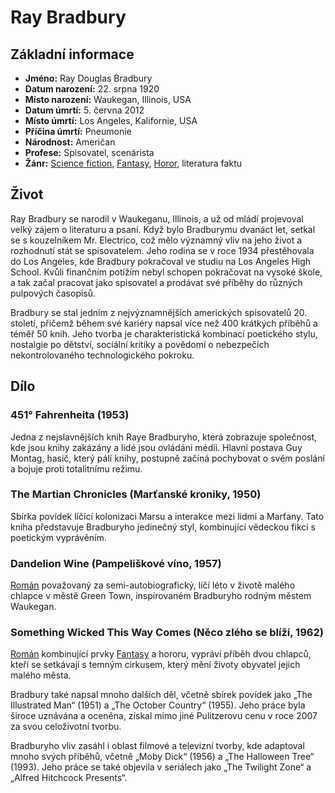 # Ray Bradbury

## Základní informace

- **Jméno:** Ray Douglas Bradbury
- **Datum narození:** 22. srpna 1920
- **Místo narození:** Waukegan, Illinois, USA
- **Datum úmrtí:** 5. června 2012
- **Místo úmrtí:** Los Angeles, Kalifornie, USA
- **Příčina úmrtí:** Pneumonie
- **Národnost:** Američan
- **Profese:** Spisovatel, scenárista
- **Žánr:** [Science fiction](Science%20fiction.md), [Fantasy](Fantasy.md), [Horor](Horor.md), literatura faktu

## Život

Ray Bradbury se narodil v Waukeganu, Illinois, a už od mládí projevoval velký zájem o literaturu a psaní. Když bylo Bradburymu dvanáct let, setkal se s kouzelníkem Mr. Electrico, což mělo významný vliv na jeho život a rozhodnutí stát se spisovatelem. Jeho rodina se v roce 1934 přestěhovala do Los Angeles, kde Bradbury pokračoval ve studiu na Los Angeles High School. Kvůli finančním potížím nebyl schopen pokračovat na vysoké škole, a tak začal pracovat jako spisovatel a prodávat své příběhy do různých pulpových časopisů.

Bradbury se stal jedním z nejvýznamnějších amerických spisovatelů 20. století, přičemž během své kariéry napsal více než 400 krátkých příběhů a téměř 50 knih. Jeho tvorba je charakteristická kombinací poetického stylu, nostalgie po dětství, sociální kritiky a povědomí o nebezpečích nekontrolovaného technologického pokroku.

## Dílo

### 451° Fahrenheita (1953)

Jedna z nejslavnějších knih Raye Bradburyho, která zobrazuje společnost, kde jsou knihy zakázány a lidé jsou ovládáni médii. Hlavní postava Guy Montag, hasič, který pálí knihy, postupně začíná pochybovat o svém poslání a bojuje proti totalitnímu režimu.

### The Martian Chronicles (Marťanské kroniky, 1950)

Sbírka povídek líčící kolonizaci Marsu a interakce mezi lidmi a Marťany. Tato kniha představuje Bradburyho jedinečný styl, kombinující vědeckou fikci s poetickým vyprávěním.

### Dandelion Wine (Pampeliškové víno, 1957)

[Román](Román.md) považovaný za semi-autobiografický, líčí léto v životě malého chlapce v městě Green Town, inspirovaném Bradburyho rodným městem Waukegan.

### Something Wicked This Way Comes (Něco zlého se blíží, 1962)

[Román](Román.md) kombinující prvky [Fantasy](Fantasy.md) a hororu, vypráví příběh dvou chlapců, kteří se setkávají s temným cirkusem, který mění životy obyvatel jejich malého města.

Bradbury také napsal mnoho dalších děl, včetně sbírek povídek jako „The Illustrated Man“ (1951) a „The October Country“ (1955). Jeho práce byla široce uznávána a oceněna, získal mimo jiné Pulitzerovu cenu v roce 2007 za svou celoživotní tvorbu.

Bradburyho vliv zasáhl i oblast filmové a televizní tvorby, kde adaptoval mnoho svých příběhů, včetně „Moby Dick“ (1956) a „The Halloween Tree“ (1993). Jeho práce se také objevila v seriálech jako „The Twilight Zone“ a „Alfred Hitchcock Presents“.
